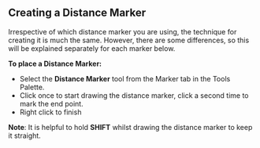 ## Creating a Distance Marker

Irrespective of which distance marker you are using, the technique for creating it is much the same. However, there are some differences, so this will be explained separately for each marker below.

**To place a Distance Marker:**

 - Select the **Distance Marker** tool from the Marker tab in the Tools Palette.
 - Click once to start drawing the distance marker, click a second time to mark the end point.
 - Right click to finish

**Note**: It is helpful to hold **SHIFT** whilst drawing the distance marker to keep it straight.